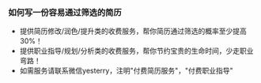 ### 如何写一份容易通过筛选的简历
- 提供简历修改/润色/提升类的收费服务，帮你简历通过筛选的概率至少提高30%！
- 提供职业指导/规划/分析类的收费服务，帮你节约宝贵的生命时间，少走职业弯路！
- 如需服务请联系微信yesterry，注明"付费简历服务"，"付费职业指导"
